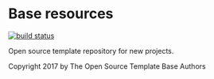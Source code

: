 # Base resources
[![build status](https://dev.seetheprogress.eu/okkur/reposseed/badges/master/build.svg)](https://dev.seetheprogress.eu/okkur/reposseed/commits/master)

Open source template repository for new projects.



Copyright 2017 by The Open Source Template Base Authors
